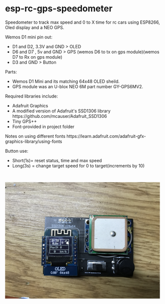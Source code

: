 # esp-rc-gps-speedometer
Speedometer to track max speed and 0 to X time for rc cars using ESP8266, Oled display and a NEO GPS.


Wemos D1 mini pin out:
<ul>
<li>D1 and D2, 3.3V and GND > OLED </li>
<li>D6 and D7 , 5v and GND > GPS (wemos D6 to tx on gps module)(wemos D7 to Rx on gps module)</li>
<li>D3 and GND > Button</li>
</ul>
  
Parts:
<ul>
<li>Wemos D1 Mini and its matching 64x48 OLED sheild.</li>
<li>GPS module was an U-blox NEO 6M part number GY-GPS6MV2.</li>
</ul>

Required libraries include:
<ul>
<li>Adafruit Graphics</li>
<li>A modified version of Adafruit's SSD1306 library https://github.com/mcauser/Adafruit_SSD1306</li>
<li>Tiny GPS++</li>
<li>Font-provided in project folder</li>
</ul>
Notes on using different fonts https://learn.adafruit.com/adafruit-gfx-graphics-library/using-fonts



Button use:
<ul>
<li>Short(1s)= reset status, time and max speed</li>
<li>Long(3s) = change target speed for 0 to target(increments by 10)</li>
</ul>
<br/>
<p align="left">
  <img src="https://github.com/lbento27/esp-rc-gps-speedometer/blob/main/Resources/IMG_3372.JPG?raw=true" width="700">
</p>

